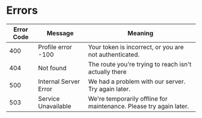 # Errors

<!---
<aside class="notice">This error section is stored in a separate file in `includes/_errors.md`. Slate allows you to optionally separate out your docs into many files...just save them to the `includes` folder and add them to the top of your `index.md`'s frontmatter. Files are included in the order listed.</aside>
-->

Error Code | Message | Meaning
---------- | -----|-------
400 | Profile error -100 | Your token is incorrect, or you are not authenticated.
404 | Not found | The route you're trying to reach isn't actually there
500 | Internal Server Error | We had a problem with our server. Try again later.
503 | Service Unavailable | We're temporarily offline for maintenance. Please try again later.
